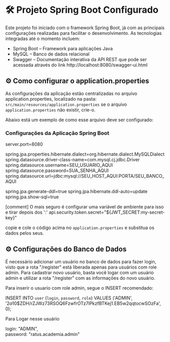 
# 🛠️ Projeto Spring Boot Configurado

Este projeto foi iniciado com o framework Spring Boot, já com as principais configurações realizadas para facilitar o desenvolvimento. As tecnologias integradas até o momento incluem:

- Spring Boot – Framework para aplicações Java
- MySQL – Banco de dados relacional
- Swagger – Documentação interativa da API REST que pode ser acessada através do link http://localhost:8080/swagger-ui.html

## ⚙️ Como configurar o application.properties
As configurações da aplicação estão centralizadas no arquivo application.properties, localizado na pasta:
`src/main/resources/application.properties` se o arquivo `application.properties` não existir, crie-o.

Abaixo está um exemplo de como esse arquivo deve ser configurado:

### Configurações da Aplicação Spring Boot

server.port=8080

spring.jpa.properties.hibernate.dialect=org.hibernate.dialect.MySQLDialect
spring.datasource.driver-class-name=com.mysql.cj.jdbc.Driver
spring.datasource.username=SEU_USUARIO_AQUI
spring.datasource.password=SUA_SENHA_AQUI
spring.datasource.url=jdbc:mysql://SEU_HOST_AQUI:PORTA/SEU_BANCO_AQUI

spring.jpa.generate-ddl=true
spring.jpa.hibernate.ddl-auto=update
spring.jpa.show-sql=true

[comment] O mais seguro é configurar uma variável de ambiente para isso e tirar depois dos ':'
api.security.token.secret="${JWT_SECRET:my-secret-key}"

copie e cole o código acima no `application.properties` e substitua os dados pelos seus.

## ⚙️ Configurações do Banco de Dados

É necessário adicionar um usuário no banco de dados para fazer login, visto que a rota "/register" está liberada apenas para usuários com role admin. Para cadastrar novo usuário, basta você logar com um usuário admin e utilizar a rota "/register" com as informações do novo usuário.

Para inserir o usuario com role admin, segue o INSERT recomendado:

INSERT INTO `user` (`login`, `password`, `role`) VALUES
('ADMIN', '$2a$10$ZDH/rZJWz73RSOQ6FzwfrOTz7lPkzfBTKej1.EB5w2qqtocwSOzFa', 0);

Para Logar nesse usuário

login: "ADMIN", </br>
password: "ratus.academia.admin"